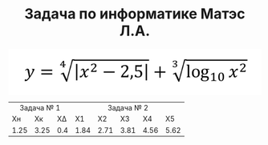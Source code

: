 <h1 align="center">Задача по информатике Матэс Л.А.</h1>
<img
    src="images/img1.png"
    alt="Informatic_task"
    align="center"/>

<table align="center">
	<tbody>
		<tr>
			<td colspan="3" align="center">Задача № 1</td>
			<td colspan="5" align="center">Задача № 2</td>
		</tr>
		<tr>
			<td>Xн</td>
			<td>Xк</td>
			<td>XΔ</td>
			<td>X1</td>
			<td>X2</td>
			<td>X3</td>
			<td>X4</td>
			<td>X5</td>
		</tr>
		<tr>
			<td>1.25</td>
			<td>3.25</td>
			<td>0.4</td>
			<td>1.84</td>
			<td>2.71</td>
			<td>3.81</td>
			<td>4.56</td>
			<td>5.62</td>
		</tr>
	</tbody>
</table>